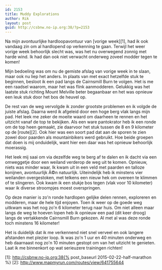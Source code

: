 ```yaml
---
id: 2153
title: Muddy Explorations
author: Rik
layout: post
guid: http://csbnw.no-ip.org:38/?p=2153
---
```

Na mijn avontuurlijke hardloopavontuur van [vorige week][1], had ik ook vandaag zin om al hardlopend op verkenning te gaan. Terwijl het weer vorige week behoorlijk slecht was, was het nu overwegend zonnig met harde wind. Ik had dan ook niet verwacht onderweg zoveel modder tegen te komen!

Mijn bedoeling was om nu de gemiste afslag van vorige week in te slaan, maar ook nu liep het anders. In plaats van met exact hetzelfde stuk te beginnen, besloot ik een pad langs de Cairnsmill Burn te volgen. Het is me een raadsel waarom, maar het was flink aanmodderen. Gelukkig was het laatste stuk richting Mount Melville beter begaanbaar en het was opnieuw een leuk stuk door het bos de heuvel op.

De rest van de weg vervolgde ik zonder grootste problemen en ik volgde de juiste afslag. Daarna werd ik afgeleid door een hoge berg vlak langs mijn pad. Het leek me zeker de moeite waard om daarheen te rennen en het uitzicht vanaf de top te bekijken. Als een ware pantokrator heb ik een ronde om de top heen gemaakt, zie daarvoor het stuk tussen de 8 en 9 kilometer op de [route][2]. Ook hier was een soort pad dat aan de sporen te zien zowel door paarden als mountainbikers werd gebruikt. Hoe beide groepen dat doen is mij onduidelijk, want hier een daar was het opnieuw behoorlijk moerassig.

Het leek mij saai om via dezelfde weg te berg af te dalen en ik dacht via een omweggetje door een weiland verderop de weg uit te komen. Opnieuw, niets was minder waar. Ik kwam uit in een veld met paarden en talloze konijnen, avontuurlijk Ã©n natuurlijk. Uiteindelijk heb ik minstens vier weilanden overgestoken, met telkens een nieuw hek om overeen te klimmen of te slingeren. Ook kwam ik een stukje bos tegen (vlak voor 10 kilometer) waar ik diverse stroompjes moest overspringen.

Op deze manier is zo'n ronde hardlopen gelijke delen rennen, exploreren en modderen, maar de hele tijd enjoyen. Toen ik weer op de goede weg uitkwam was het nog zo'n 6 kilometer terug naar huis. Om niet alleen maar langs de weg te hoeven lopen heb ik opnieuw een pad (dit keer droog) langs de vertakkende Cairnsmill Burn gekozen. Al met al was deze ronde toch minstens 16 kilometer!

Het is duidelijk dat ik me verkennend niet snel verveel en ook langere afstanden met plezier loop. Ik was zo'n 1 uur en 40 minuten onderweg en heb daarnaast nog zo'n 10 minuten gestopt om van het uitzicht te genieten. Laat ik me binnenkort op wat serieuzere trainingen richten!

 [1]: http://csbnw.no-ip.org:38{% post_baseurl 2015-02-22-half-marathon %}
 [2]: http://www.mapmyrun.com/routes/view/641755644
